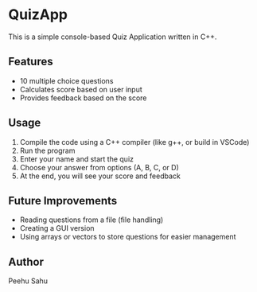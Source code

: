 # QuizApp

This is a simple console-based Quiz Application written in C++.

## Features
- 10 multiple choice questions
- Calculates score based on user input
- Provides feedback based on the score

## Usage
1. Compile the code using a C++ compiler (like g++, or build in VSCode)
2. Run the program
3. Enter your name and start the quiz
4. Choose your answer from options (A, B, C, or D)
5. At the end, you will see your score and feedback

## Future Improvements
- Reading questions from a file (file handling)
- Creating a GUI version
- Using arrays or vectors to store questions for easier management

## Author
Peehu Sahu  

